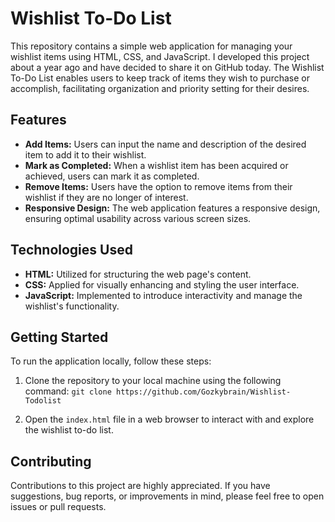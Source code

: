 # Wishlist To-Do List

This repository contains a simple web application for managing your wishlist items using HTML, CSS, and JavaScript. I developed this project about a year ago and have decided to share it on GitHub today. The Wishlist To-Do List enables users to keep track of items they wish to purchase or accomplish, facilitating organization and priority setting for their desires.

## Features

- **Add Items:** Users can input the name and description of the desired item to add it to their wishlist.
- **Mark as Completed:** When a wishlist item has been acquired or achieved, users can mark it as completed.
- **Remove Items:** Users have the option to remove items from their wishlist if they are no longer of interest.
- **Responsive Design:** The web application features a responsive design, ensuring optimal usability across various screen sizes.

## Technologies Used

- **HTML:** Utilized for structuring the web page's content.
- **CSS:** Applied for visually enhancing and styling the user interface.
- **JavaScript:** Implemented to introduce interactivity and manage the wishlist's functionality.

## Getting Started

To run the application locally, follow these steps:

1. Clone the repository to your local machine using the following command:
`git clone https://github.com/Gozkybrain/Wishlist-Todolist`


2. Open the `index.html` file in a web browser to interact with and explore the wishlist to-do list.

## Contributing

Contributions to this project are highly appreciated. If you have suggestions, bug reports, or improvements in mind, please feel free to open issues or pull requests.

